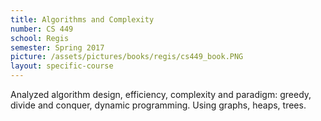 ```yaml
---
title: Algorithms and Complexity
number: CS 449
school: Regis
semester: Spring 2017
picture: /assets/pictures/books/regis/cs449_book.PNG
layout: specific-course
---
```

Analyzed algorithm design, efficiency, complexity and paradigm: greedy, divide and conquer, dynamic programming. Using graphs, heaps, trees. 